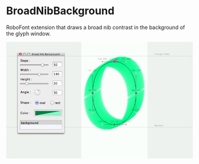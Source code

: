 BroadNibBackground
==================

RoboFont extension that draws a broad nib contrast in the background of the glyph window.

![Preview](preview.png "Preview")
